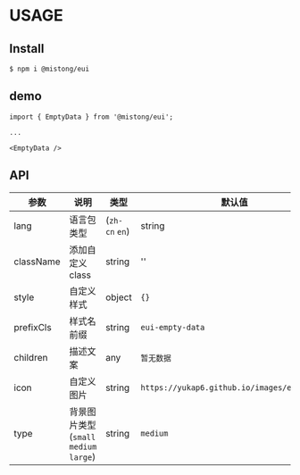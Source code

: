 # USAGE

## Install

```
$ npm i @mistong/eui
```

## demo

```
import { EmptyData } from '@mistong/eui';

...

<EmptyData />
```

## API

|参数|说明|类型|默认值|
|---|----|---|------|
|lang|语言包类型|(`zh-cn` `en`)|string|`zh-cn`|
|className|添加自定义class|string|''|
|style|自定义样式|object|`{}`|
|prefixCls|样式名前缀|string|`eui-empty-data`|
|children|描述文案|any|`暂无数据`|
|icon|自定义图片|string|`https://yukap6.github.io/images/empty.png`|
|type|背景图片类型 (`small` `medium` `large`)|string|`medium`|

